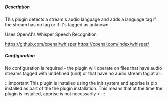 
##### Description

This plugin detects a stream's audio language and adds a language tag if the stream has no tag or if it's tagged as unknown.

Uses OpenAI's Whisper Speech Recognition

https://github.com/openai/whisper
https://openai.com/index/whisper/

##### Configuration

No configuration is required - the plugin will operate on files that have audio streams tagged with undefined (und) or that
have no audio stream tag at all.

:::important
This plugin is installed using the init system and apprise is pip installed as part of the the plugin installation.  This means that at the time the plugin is installed, apprise is not necessarily >
:::
